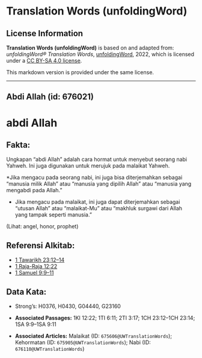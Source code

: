 # Translation Words (unfoldingWord)

## License Information

**Translation Words (unfoldingWord)** is based on and adapted from: _unfoldingWord® Translation Words_, [unfoldingWord](https://unfoldingword.org/utw), 2022, which is licensed under a [CC BY-SA 4.0 license](https://creativecommons.org/licenses/by-sa/4.0/legalcode.en).

This markdown version is provided under the same license.



--------------------------------

## Abdi Allah (id: 676021)

abdi Allah
==========

Fakta:
------

Ungkapan “abdi Allah” adalah cara hormat untuk menyebut seorang nabi Yahweh. Ini juga digunakan untuk merujuk pada malaikat Yahweh.

\*Jika mengacu pada seorang nabi, ini juga bisa diterjemahkan sebagai “manusia milik Allah” atau “manusia yang dipilih Allah” atau “manusia yang mengabdi pada Allah.”

* Jika mengacu pada malaikat, ini juga dapat diterjemahkan sebagai “utusan Allah” atau “malaikat\-Mu” atau “makhluk surgawi dari Allah yang tampak seperti manusia.”

(Lihat: angel, honor, prophet)

Referensi Alkitab:
------------------

* [1 Tawarikh 23:12–14](https://ref.ly/1Chr0:0)
* [1 Raja\-Raja 12:22](https://ref.ly/1Kgs0:0)
* [1 Samuel 9:9–11](https://ref.ly/1Sam0:0)

Data Kata:
----------

* Strong’s: H0376, H0430, G04440, G23160

* **Associated Passages:** 1KI 12:22; 1TI 6:11; 2TI 3:17; 1CH 23:12–1CH 23:14; 1SA 9:9–1SA 9:11
* **Associated Articles:** Malaikat (ID: `675606@UWTranslationWords`); Kehormatan (ID: `675905@UWTranslationWords`); Nabi (ID: `676110@UWTranslationWords`)

